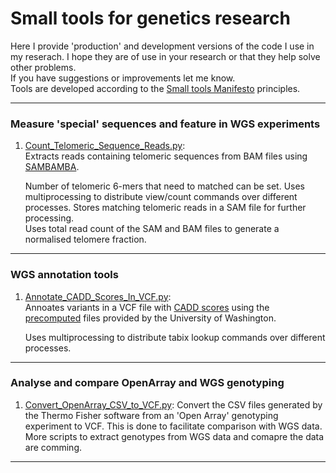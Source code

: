 Small tools for genetics research 
========
Here I provide 'production' and development versions of the code I use in my reserach.
I hope they are of use in your research or that they help solve other problems.  
If you have suggestions or improvements let me know.  
Tools are developed according to the [Small tools Manifesto](https://github.com/pjotrp/bioinformatics) principles.

---
### Measure 'special' sequences and feature in WGS experiments
1. [Count_Telomeric_Sequence_Reads.py](https://github.com/jdeligt/Genetics/blob/master/Count_Telomeric_Sequence_Reads.py):  
   Extracts reads containing telomeric sequences from BAM files using [SAMBAMBA](http://lomereiter.github.io/sambamba/).
   
   Number of telomeric 6-mers that need to matched can be set.
   Uses multiprocessing to distribute view/count commands over different processes.
   Stores matching telomeric reads in a SAM file for further processing.  
   Uses total read count of the SAM and BAM files to generate a normalised telomere fraction.  
  
---
### WGS annotation tools
1. [Annotate_CADD_Scores_In_VCF.py](https://github.com/jdeligt/Genetics/blob/master/Annotate_CADD_Scores_In_VCF.py):  
   Annoates variants in a VCF file with [CADD scores](http://cadd.gs.washington.edu/score) using the [precomputed](http://cadd.gs.washington.edu/download) files provided by  the University of Washington.  
   
   Uses multiprocessing to distribute tabix lookup commands over different processes.  
  
---  
### Analyse and compare OpenArray and WGS genotyping
1. [Convert_OpenArray_CSV_to_VCF.py](https://github.com/jdeligt/Genetics/blob/master/Convert_OpenArray_CSV_to_VCF.py):
   Convert the CSV files generated by the Thermo Fisher software from an 'Open Array' genotyping experiment to VCF. This is done to facilitate comparison with WGS data. More scripts to extract genotypes from WGS data and comapre the data are comming.

---

